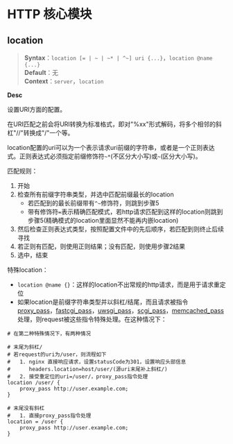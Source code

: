 # HTTP 核心模块

## location

>**Syntax**：`location [= | ~ | ~* | ^~] uri {...}`，`location @name {...}`  
>**Default**：无  
>**Context**：`server`，`location`  

**Desc**

设置URI方面的配置。  

在URI匹配之前会将URI转换为标准格式，即对"%xx"形式解码，将多个相邻的斜杠"//"转换成"/"一个等。  

location配置的uri可以为一个表示请求uri前缀的字符串，或者是一个正则表达式。正则表达式必须指定前缀修饰符`~*`(不区分大小写)或`~`(区分大小写)。

匹配规则：
1. 开始
2. 检查所有前缀字符串类型，并选中匹配前缀最长的location
    - 若匹配到的最长前缀带有`^~`修饰符，则跳到步骤5
    - 带有修饰符`=`表示精确匹配模式，若http请求匹配到这样的location则跳到步骤5(精确模式的location里面显然不能再内嵌location)
3. 然后检查正则表达式类型，按照配置文件中的先后顺序，若匹配到则终止后续寻找
4. 若正则有匹配，则使用正则结果；没有匹配，则使用步骤2结果
5. 选中，结束  

特殊location：
- `location @name {}`：这样的location不出常规的http请求，而是用于请求重定位
- 如果location是前缀字符串类型并以斜杠/结尾，而且请求被指令[proxy_pass](http://nginx.org/en/docs/http/ngx_http_proxy_module.html#proxy_pass)，[fastcgi_pass](http://nginx.org/en/docs/http/ngx_http_fastcgi_module.html#fastcgi_pass)，[uwsgi_pass](http://nginx.org/en/docs/http/ngx_http_uwsgi_module.html#uwsgi_pass)，[scgi_pass](http://nginx.org/en/docs/http/ngx_http_scgi_module.html#scgi_pass)，[memcached_pass](http://nginx.org/en/docs/http/ngx_http_memcached_module.html#memcached_pass)处理，则request被这些指令特殊处理。在这种情况下：

```nginx
# 在第二种特殊情况下，有两种情况

# 末尾为斜杠/ 
# 若request的uri为/user，则流程如下
#   1. nginx 直接响应请求，设置statusCode为301，设置响应头部信息
#      headers.location=host/user/(源uri末尾补上斜杠/)
#   2. 接受重定位的uri=/user/，proxy_pass指令处理
location /user/ {
    proxy_pass http://user.example.com;
}

# 末尾没有斜杠
#   1. 直接proxy_pass指令处理
location = /user {
    proxy_pass http://user.example.com;
}
```


